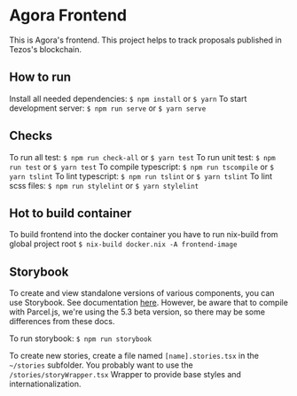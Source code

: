 # Agora Frontend

This is Agora's frontend. This project helps to track proposals published in Tezos's blockchain.

## How to run

Install all needed dependencies:
`$ npm install` or `$ yarn`
To start development server:
`$ npm run serve` or `$ yarn serve`

## Checks
To run all test:
`$ npm run check-all` or `$ yarn test`
To run unit test:
`$ npm run test` or `$ yarn test`
To compile typescript:
`$ npm run tscompile` or `$ yarn tslint`
To lint typescript:
`$ npm run tslint` or `$ yarn tslint`
To lint scss files:
`$ npm run stylelint` or `$ yarn stylelint`

## Hot to build container

To build frontend into the docker container you have to run nix-build from global project root
`$ nix-build docker.nix -A frontend-image`

## Storybook

To create and view standalone versions of various components, you can use Storybook. See documentation [here](https://storybook.js.org/docs/basics/writing-stories/). However, be aware that to compile with Parcel.js, we're using the 5.3 beta version, so there may be some differences from these docs.

To run storybook:
`$ npm run storybook`

To create new stories, create a file named `[name].stories.tsx` in the `~/stories` subfolder. You probably want to use the `/stories/storyWrapper.tsx` Wrapper to provide base styles and internationalization.